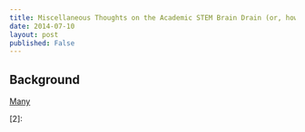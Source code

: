 ```yaml
---
title: Miscellaneous Thoughts on the Academic STEM Brain Drain (or, how I stopped worrying and learned to leave the lab)
date: 2014-07-10
layout: post
published: False
---
```


## Background

[Many][1]




[1]: http://jakevdp.github.io/blog/2013/10/26/big-data-brain-drain/
[2]: 
